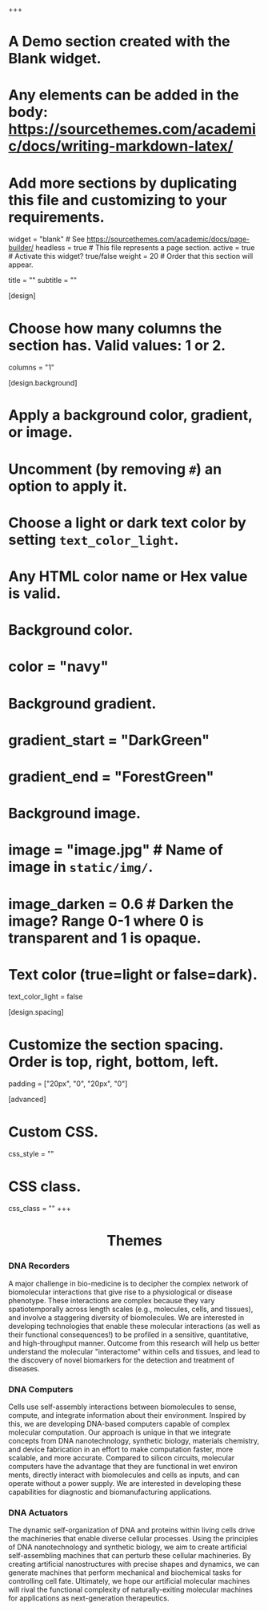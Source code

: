 +++
# A Demo section created with the Blank widget.
# Any elements can be added in the body: https://sourcethemes.com/academic/docs/writing-markdown-latex/
# Add more sections by duplicating this file and customizing to your requirements.

widget = "blank"  # See https://sourcethemes.com/academic/docs/page-builder/
headless = true  # This file represents a page section.
active = true  # Activate this widget? true/false
weight = 20  # Order that this section will appear.

title = ""
subtitle = ""

[design]
  # Choose how many columns the section has. Valid values: 1 or 2.
  columns = "1"

[design.background]
  # Apply a background color, gradient, or image.
  #   Uncomment (by removing `#`) an option to apply it.
  #   Choose a light or dark text color by setting `text_color_light`.
  #   Any HTML color name or Hex value is valid.

  # Background color.
  # color = "navy"
  
  # Background gradient.
  # gradient_start = "DarkGreen"
  # gradient_end = "ForestGreen"
  
  # Background image.
  # image = "image.jpg"  # Name of image in `static/img/`.
  # image_darken = 0.6  # Darken the image? Range 0-1 where 0 is transparent and 1 is opaque.

  # Text color (true=light or false=dark).
  text_color_light = false

[design.spacing]
  # Customize the section spacing. Order is top, right, bottom, left.
  padding = ["20px", "0", "20px", "0"]

[advanced]
 # Custom CSS. 
 css_style = ""
 
 # CSS class.
 css_class = ""
+++

<div style="text-align:center"><h1>Themes</h1></div>

<h3>DNA Recorders</h3>
A major challenge in bio-medicine is to decipher the complex network of biomolecular interactions that give rise to a physiological or disease phenotype. These interactions are complex because they vary spatiotemporally across length scales (e.g., molecules, cells, and tissues), and involve a staggering diversity of biomolecules. We are interested in developing technologies that enable these molecular interactions (as well as their functional consequences!) to be profiled in a sensitive, quantitative, and high-throughput manner. Outcome from this research will help us better understand the molecular "interactome" within cells and tissues, and lead to the discovery of novel biomarkers for the detection and treatment of diseases.

<h3>DNA Computers</h3>
Cells use self-assembly interactions between biomolecules to sense, compute, and integrate information about their environment. Inspired by this, we are developing DNA-based computers capable of complex molecular computation. Our approach is unique in that we integrate concepts from DNA nanotechnology, synthetic biology, materials chemistry, and device fabrication in an effort to make computation faster, more scalable, and more accurate. Compared to silicon circuits, molecular computers have the advantage that they are functional in wet environ ments, directly interact with biomolecules and cells as inputs, and can operate without a power supply. We are interested in developing these capabilities for diagnostic and biomanufacturing applications.

<h3>DNA Actuators</h3>
The dynamic self-organization of DNA and proteins within living cells drive the machineries that enable diverse cellular processes. Using the principles of DNA nanotechnology and synthetic biology, we aim to create artificial self-assembling machines that can perturb these cellular machineries. By creating artificial nanostructures with precise shapes and dynamics, we can generate machines that perform mechanical and biochemical tasks for controlling cell fate. Ultimately, we hope our artificial molecular machines will rival the functional complexity of naturally-exiting molecular machines for applications as next-generation therapeutics.

